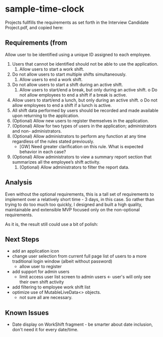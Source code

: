 # sample-time-clock

Projects fullfills the requirements as set forth in the Interview Candidate Project.pdf, and copied here:

## Requirements (from 
Allow user to be identified using a unique ID assigned to each employee.
1. Users that cannot be identified should not be able to use the application.
    1. Allow users to start a work shift.
1. Do not allow users to start multiple shifts simultaneously.
    1. Allow users to end a work shift.
1. Do not allow users to start a shift during an active shift.
    1. Allow users to start/end a break, but only during an active shift. o Do not allow employees to end a shift if a break is active.
1. Allow users to start/end a lunch, but only during an active shift. o Do not allow employees to end a shift if a lunch is active.
1. All shift data performed by users should be recorded and made available upon returning to the application.
1. (Optional) Allow new users to register themselves in the application.
1. (Optional) Allow for two types of users in the application; administrators and non-
administrators.
1. (Optional) Allow administrators to perform any function at any time regardless of the rules
stated previously.
    - [GW] Need greater clarification on this rule. What is expected behavior in each case?
1. (Optional) Allow administrators to view a summary report section that summarizes all the
employee’s shift activity.
    1. (Optional) Allow administrators to filter the report data.

## Analysis

Even without the optional requirements, this is a tall set of requirements to implement over a relatively short time - 3 days, in this case. So rather than trying to do too much too quickly, I designed and built a high quality, maintainable and extensible MVP focused only on the non-optional requirements.

As it is, the result still could use a bit of polish:

## Next Steps
- add an application icon
- change user selection from current full page list of users to a more traditional login window (albeit without password)
    - allow user to register
- add support for admin users 
    - limit access user list screen to admin users <- user's will only see their own shift activity
- add filtering to employee work shift list
- optimize use of MutableLiveData<> objects. 
    - not sure all are necessary.

## Known Issues
- Date display on WorkShift fragment - be smarter about date inclusion, don't need it for every date/time.
